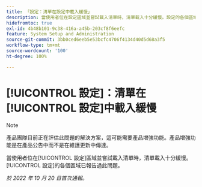 ```yaml
---
title: 「設定：清單在設定中載入緩慢」
description: 當使用者位在設定區域並嘗試載入清單時，清單載入十分緩慢。設定的各個區域已報告過此問題。
hidefromtoc: true
exl-id: 4b48b101-9c38-416a-a45b-203cf8f6eefc
feature: System Setup and Administration
source-git-commit: 3bb0ced6eeb5e53bcfc4706f4134d40d5d68a3f5
workflow-type: tm+mt
source-wordcount: '100'
ht-degree: 100%

---
```


# [!UICONTROL 設定]：清單在[!UICONTROL 設定]中載入緩慢

<!--Converted to story-->

>[!NOTE]
>
>產品團隊目前正在評估此問題的解決方案，這可能需要產品增強功能。產品增強功能是在產品公告中而不是在維護更新中傳達。

當使用者位在[!UICONTROL 設定]區域並嘗試載入清單時，清單載入十分緩慢。[!UICONTROL 設定]的各個區域已報告過此問題。

_於 2022 年 10 月 20 日首次通報。_
